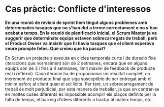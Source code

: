 # Cas pràctic: Conflicte d'interessos

**En una reunió de revisió de sprint hem tingut alguns problemes amb determinades tasques que no s'han dut a terme correctament o no s'han acabat a temps. En la reunió de planificació inicial, el Scrum Master ja va suggerir que determinats equips estaven sobrecarregats de treball, però el Product Owner va insistir que hi havia tasques que el client esperava veure prompte fetes. Què creieu que ha passat?**

En Scrum un projecte s'executa en cicles temporals curts i de duració fixa (iteracions que normalment són de 2 setmanes, encara que en alguns equips són de 3 i fins a 4 setmanes, límit màxim de feedback de producte real i reflexió). Cada iteració ha de proporcionar un resultat complet, un increment de producte final que siga susceptible de ser entregat amb el mínim esforç al client quan el sol·licite. Per tant, un sobrecarregament de treball és molt perjudicial, per esta manera de treballar, ja que en centrar-se en moltes cuses diferents és impossible acomplir els plaços definits per la falta de temps, el barreig d'idees diferents a tractar al mateix temps, etc.
